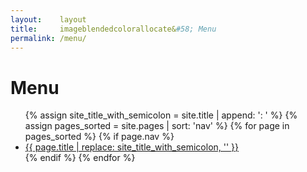 ```yaml
---
layout:    layout
title:     imageblendedcolorallocate&#58; Menu
permalink: /menu/
---
```


# Menu

<ul>
    {% assign site_title_with_semicolon = site.title | append: '&#58; ' %}
    {% assign pages_sorted = site.pages | sort: 'nav' %}
    {% for page in pages_sorted %}
        {% if page.nav %}
            <li>
                <a href="{{ page.url | prepend: site.baseurl }}" title="{{ page.title }}">{{ page.title | replace: site_title_with_semicolon, '' }}</a>
            </li>
        {% endif %}
    {% endfor %}
</ul>
